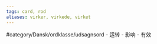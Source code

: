```yaml
---
tags: card, rod
aliases: virker, virkede, virket
---
```


#category/Dansk/ordklasse/udsagnsord 
	- 运转
	- 影响
	- 有效